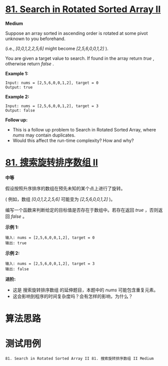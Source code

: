 # [81. Search in Rotated Sorted Array II][enTitle]

**Medium**

Suppose an array sorted in ascending order is rotated at some pivot unknown to you beforehand.

(i.e.,  *[0,0,1,2,2,5,6]*  might become  *[2,5,6,0,0,1,2]* ).

You are given a target value to search. If found in the array return  *true* , otherwise return  *false* .

**Example 1:** 

```
Input: nums = [2,5,6,0,0,1,2], target = 0
Output: true

```

**Example 2:** 

```
Input: nums = [2,5,6,0,0,1,2], target = 3
Output: false
```

**Follow up:** 

- This is a follow up problem to Search in Rotated Sorted Array, where  *nums*  may contain duplicates. 
- Would this affect the run-time complexity? How and why?


# [81. 搜索旋转排序数组 II][cnTitle]

**中等**

假设按照升序排序的数组在预先未知的某个点上进行了旋转。

( 例如，数组  *[0,0,1,2,2,5,6]*  可能变为  *[2,5,6,0,0,1,2]*  )。

编写一个函数来判断给定的目标值是否存在于数组中。若存在返回  *true* ，否则返回  *false* 。

**示例 1:** 

```
输入: nums = [2,5,6,0,0,1,2], target = 0
输出: true

```

**示例 2:** 

```
输入: nums = [2,5,6,0,0,1,2], target = 3
输出: false
```

**进阶:** 

- 这是 搜索旋转排序数组 的延伸题目，本题中的  *nums*  可能包含重复元素。 
- 这会影响到程序的时间复杂度吗？会有怎样的影响，为什么？




# 算法思路

# 测试用例
```
81. Search in Rotated Sorted Array II 81. 搜索旋转排序数组 II Medium
```

[enTitle]: https://leetcode.com/problems/search-in-rotated-sorted-array-ii/
[cnTitle]: https://leetcode-cn.com/problems/search-in-rotated-sorted-array-ii/

